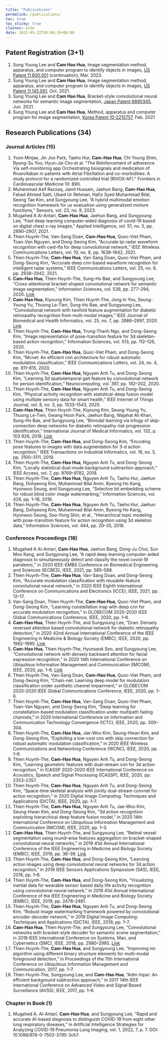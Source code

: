 ```yaml
---
title: "Publications"
permalink: /publications/
toc: true
toc_sticky: true
classes: wide
date: 2023-05-22T20:40:19+00:00
---
```


## Patent Registration (3+1)
1. Sung Young Lee and **Cam Hao Hua**, Image segmentation method, apparatus, and computer program to identify objects in images, [US Patent 11,600,001](https://patents.google.com/patent/US11600001B2) (continuation), Mar. 2023.
2. Sung Young Lee and **Cam Hao Hua**, Image segmentation method, apparatus, and computer program to identify objects in images, [US Patent 11,145,061](https://patents.google.com/patent/US11145061B2), Oct. 2021.
3. Sung Young Lee and **Cam Hao Hua**, Bracket-style convolutional neural networks for semantic image segmentation, [Japan Patent 6890345](https://patents.google.com/patent/JP6890345B2/en), Jun. 2021.
4. Sung Young Lee and **Cam Hao Hua**, Method, apparatus and computer program for image segmentation, [Korea Patent 10-2215757](https://patents.google.com/patent/KR102215757B1/en), Feb. 2021

## Research Publications (34)

### Journal Articles (15)
1. Yoon Minjae, Jin Joo Park, Taeho Hur, **Cam-Hao Hua**, Chi Young Shim, Byung-Su Yoo, Hyun-Jai Cho et al. "The ReInforcement of adherence Via self-monitoring app Orchestrating biosignals and medication of RivaroXaban in patients with Atrial Fibrillation and co-morbidities: A study protocol for a randomized controlled trial (RIVOX-AF)." Frontiers in Cardiovascular Medicine 10: 890.
2. Muhammad Asif Razzaq, Jamil Hussain, Jaehun Bang, **Cam-Hao Hua**, Fahad Ahmed Satti, Ubaid Ur Rehman, Hafiz Syed Muhammad Bilal, Seong Tae Kim, and Sungyoung Lee, “A hybrid multimodal emotion recognition framework for ux evaluation using generalized mixture functions,” Sensors, vol. 23, no. 9, 2023.
3. Mugahed A Al-Antari, **Cam-Hao Hua**, Jaehun Bang, and Sungyoung Lee, “Fast deep learning computer-aided diagnosis of covid-19 based on digital chest x-ray images,” Applied Intelligence, vol. 51, no. 5, pp. 2890–2907, 2021.
4. Thien Huynh-The, Van-Sang Doan, **Cam-Hao Hua**, Quoc-Viet Pham, Toan-Van Nguyen, and Dong-Seong Kim, “Accurate lpi radar waveform recognition with cwd-tfa for deep convolutional network,” IEEE Wireless Communications Letters, vol. 10, no. 8, pp. 1638–1642, 2021.
5. Thien Huynh-The, **Cam-Hao Hua**, Van-Sang Doan, Quoc-Viet Pham, and Dong-Seong Kim, “Accurate deep cnn-based waveform recognition for intelligent radar systems,” IEEE Communications Letters, vol. 25, no. 9, pp. 2938–2942, 2021.
6. **Cam-Hao Hua**, Thien Huynh-The, Sung-Ho Bae, and Sungyoung Lee, “Cross-attentional bracket-shaped convolutional network for semantic image segmentation,” Information Sciences, vol. 539, pp. 277–294, 2020. [Link](https://www.sciencedirect.com/science/article/pii/S0020025520306101?via%3Dihub)
7. **Cam-Hao Hua**, Kiyoung Kim, Thien Huynh-The, Jong In You, Seung-Young Yu, Thuong Le-Tien, Sung-Ho Bae, and Sungyoung Lee, “Convolutional network with twofold feature augmentation for diabetic retinopathy recognition from multi-modal images,” IEEE Journal of Biomedical and Health Informatics, vol. 25, no. 7, pp. 2686–2697, 2020. [Link](https://ieeexplore.ieee.org/document/9277518)
8. Thien Huynh-The, **Cam-Hao Hua**, Trung-Thanh Ngo, and Dong-Seong Kim, “Image representation of pose-transition feature for 3d skeleton-based action recognition,” Information Sciences, vol. 513, pp. 112–126, 2020.
9. Thien Huynh-The, **Cam-Hao Hua**, Quoc-Viet Pham, and Dong-Seong Kim, “Mcnet: An efficient cnn architecture for robust automatic modulation classification,” IEEE Communications Letters, vol. 24, no. 4, pp. 811–815, 2020.
10. Thien Huynh-The, **Cam-Hao Hua**, Nguyen Anh Tu, and Dong-Seong Kim, “Learning 3d spatiotemporal gait feature by convolutional network for person identification,” Neurocomputing, vol. 397, pp. 192–202, 2020.
11. Thien Huynh-The, **Cam-Hao Hua**, Nguyen Anh Tu, and Dong-Seong Kim, “Physical activity recognition with statistical-deep fusion model using multiple sensory data for smart health,” IEEE Internet of Things Journal, vol. 8, no. 3, pp. 1533–1543, 2020.
12. **Cam-Hao Hua**, Thien Huynh-The, Kiyoung Kim, Seung-Young Yu, Thuong Le-Tien, Gwang Hoon Park, Jaehun Bang, Wajahat Ali Khan, Sung-Ho Bae, and Sungyoung Lee, “Bimodal learning via trilogy of skip-connection deep networks for diabetic retinopathy risk progression identification,” International Journal of Medical Informatics, vol. 132, p. 103 926, 2019. [Link](https://www.sciencedirect.com/science/article/pii/S1386505619303557?via%3Dihub)
13. Thien Huynh-The, **Cam-Hao Hua**, and Dong-Seong Kim, “Encoding pose features to images with data augmentation for 3-d action recognition,” IEEE Transactions on Industrial Informatics, vol. 16, no. 5, pp. 3100–3111, 2019.
14. Thien Huynh-The, **Cam-Hao Hua**, Nguyen Anh Tu, and Dong-Seong Kim, “Locally statistical dual-mode background subtraction approach,” IEEE Access, vol. 7, pp. 9769–9782, 2019.
15. Thien Huynh-The, **Cam-Hao Hua**, Nguyen Anh Tu, Taeho Hur, Jaehun Bang, Dohyeong Kim, Muhammad Bilal Amin, Byeong Ho Kang, Hyonwoo Seung, and Sungyoung Lee, “Selective bit embedding scheme for robust blind color image watermarking,” Information Sciences, vol. 426, pp. 1–18, 2018.
16. Thien Huynh-The, **Cam-Hao Hua**, Nguyen Anh Tu, Taeho Hur, Jaehun Bang, Dohyeong Kim, Muhammad Bilal Amin, Byeong Ho Kang, Hyonwoo Seung, Soo-Yong Shin, et al., “Hierarchical topic modeling with pose-transition feature for action recognition using 3d skeleton data,” Information Sciences, vol. 444, pp. 20–35, 2018.

### Conference Proceedings (18)
1. Mugahed A Al-Antari, **Cam-Hao Hua**, Jaehun Bang, Dong-Ju Choi, Sun Moo Kang, and Sungyoung Lee, “A rapid deep learning computer-aided diagnosis to simultaneously detect and classify the novel covid-19 pandemic,” in 2020 IEEE-EMBS Conference on Biomedical Engineering and Sciences (IECBES), IEEE, 2021, pp. 585–588.
2. Thien Huynh-The, **Cam-Hao Hua**, Van-Sang Doan, and Dong-Seong Kim, “Accurate modulation classification with reusable-feature convolutional neural network,” in 2020 IEEE Eighth International Conference on Communications and Electronics (ICCE), IEEE, 2021, pp. 12–17.
3. Van-Sang Doan, Thien Huynh-The, **Cam-Hao Hua**, Quoc-Viet Pham, and Dong-Seong Kim, “Learning constellation map with deep cnn for accurate modulation recognition,” in GLOBECOM 2020-2020 IEEE Global Communications Conference, IEEE, 2020, pp. 1–6.
4. **Cam-Hao Hua**, Thien Huynh-The, and Sungyoung Lee, “Dran: Densely reversed attention based convolutional network for diabetic retinopathy detection,” in 2020 42nd Annual International Conference of the IEEE Engineering in Medicine & Biology Society (EMBC), IEEE, 2020, pp. 1992–1995. [Link](https://ieeexplore.ieee.org/document/9175355)
5. **Cam-Hao Hua**, Thien Huynh-The, Hyunseok Seo, and Sungyoung Lee, “Convolutional network with densely backward attention for facial expression recognition,” in 2020 14th International Conference on Ubiquitous Information Management and Communication (IMCOM), IEEE, 2020, pp. 1–6. [Link](https://ieeexplore.ieee.org/document/9001686)
6. Thien Huynh-The, Van-Sang Doan, **Cam-Hao Hua**, Quoc-Viet Pham, and Dong-Seong Kim, “Chain-net: Learning deep model for modulation classification under synthetic channel impairment,” in GLOBECOM 2020-2020 IEEE Global Communications Conference, IEEE, 2020, pp. 1–6.
7. Thien Huynh-The, **Cam-Hao Hua**, Van-Sang Doan, Quoc-Viet Pham, Toan-Van Nguyen, and Dong-Seong Kim, “Deep learning for constellation-based modulation classification under multipath fading channels,” in 2020 International Conference on Information and Communication Technology Convergence (ICTC), IEEE, 2020, pp. 300–304.
8. Thien Huynh-The, **Cam-Hao Hua**, Jae-Woo Kim, Seung-Hwan Kim, and Dong-Seong Kim, “Exploiting a low-cost cnn with skip connection for robust automatic modulation classification,” in 2020 IEEE Wireless Communications and Networking Conference (WCNC), IEEE, 2020, pp. 1–6.
9. Thien Huynh-The, **Cam-Hao Hua**, Nguyen Anh Tu, and Dong-Seong Kim, “Learning geometric features with dual–stream cnn for 3d action recognition,” in ICASSP 2020-2020 IEEE International Conference on Acoustics, Speech and Signal Processing (ICASSP), IEEE, 2020, pp. 2353–2357.
10. Thien Huynh-The, **Cam-Hao Hua**, Nguyen Anh Tu, and Dong-Seong Kim, “Space-time skeletal analysis with jointly dual-stream convnet for action recognition,” in 2020 Digital Image Computing: Techniques and Applications (DICTA), IEEE, 2020, pp. 1–7.
11. Thien Huynh-The, **Cam-Hao Hua**, Nguyen Anh Tu, Jae-Woo Kim, Seung-Hwan Kim, and Dong-Seong Kim, “3d action recognition exploiting hierarchical deep feature fusion model,” in 2020 14th International Conference on Ubiquitous Information Management and Communication (IMCOM), IEEE, 2020, pp. 1–3.
12. **Cam-Hao Hua**, Thien Huynh-The, and Sungyoung Lee, “Retinal vessel segmentation using round-wise features aggregation on bracket-shaped convolutional neural networks,” in 2019 41st Annual International Conference of the IEEE Engineering in Medicine and Biology Society (EMBC), IEEE, 2019, pp. 36–39. [Link](https://ieeexplore.ieee.org/document/8856552)
13. Thien Huynh-The, **Cam-Hao Hua**, and Dong-Seong Kim, “Learning action images using deep convolutional neural networks for 3d action recognition,” in 2019 IEEE Sensors Applications Symposium (SAS), IEEE, 2019, pp. 1–6.
14. Thien Huynh-The, **Cam-Hao Hua**, and Dong-Seong Kim, “Visualizing inertial data for wearable sensor based daily life activity recognition using convolutional neural network,” in 2019 41st Annual International Conference of the IEEE Engineering in Medicine and Biology Society (EMBC), IEEE, 2019, pp. 2478–2481.
15. Thien Huynh-The, **Cam-Hao Hua**, Nguyen Anh Tu, and Dong-Seong Kim, “Robust image watermarking framework powered by convolutional encoder-decoder network,” in 2019 Digital Image Computing: Techniques and Applications (DICTA), IEEE, 2019, pp. 1–7.
16. **Cam-Hao Hua**, Thien Huynh-The, and Sungyoung Lee, “Convolutional networks with bracket-style decoder for semantic scene segmentation,” in 2018 IEEE International Conference on Systems, Man, and Cybernetics (SMC), IEEE, 2018, pp. 2980–2985. [Link](https://ieeexplore.ieee.org/document/8616502)
17. Thien Huynh-The, **Cam-Hao Hua**, and Sungyoung Lee, “Improving nic algorithm using different binary structure elements for multi-modal foreground detection,” in Proceedings of the 11th International Conference on Ubiquitous Information Management and Communication, 2017, pp. 1–7.
18. Thien Huynh-The, Sungyoung Lee, and **Cam-Hao Hua**, “Adm-hipar: An efficient background subtraction approach,” in 2017 14th IEEE International Conference on Advanced Video and Signal Based Surveillance (AVSS), IEEE, 2017, pp. 1–6.

### Chapter in Book (1)
1. Mugahed A. Al-Antari, **Cam-Hao Hua**, and Sungyoung Lee, “Rapid and accurate AI-based diagnosis to distinguish COVID-19 from eight other lung respiratory diseases,” in Artificial Intelligence Strategies for Analyzing COVID-19 Pneumonia Lung Imaging, vol. 1, 2022, 7, p. 7. DOI: 10.1088/978-0-7503-3795-3ch7.
